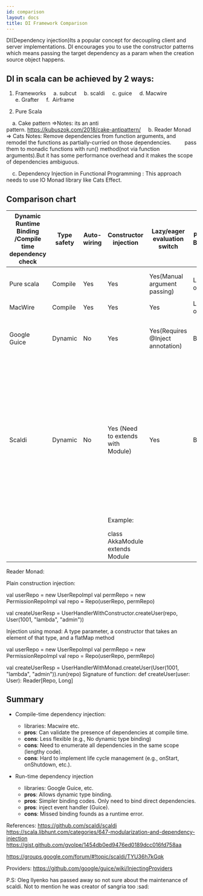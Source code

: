 ```yaml
---
id: comparison
layout: docs
title: DI Framework Comparison
---
```


DI(Dependency injection)Its a popular concept for decoupling client and server implementations.
DI encourages you to use the constructor patterns which means passing the target dependency as 
a param when the creation source object happens.
## DI in scala can be achieved by 2 ways:
1. Frameworks
    a. subcut 
    b. scaldi 
    c. guice 
    d. Macwire
    e. Grafter
    f.  Airframe

2. Pure Scala

    a. Cake pattern =>Notes: its an anti pattern. https://kubuszok.com/2018/cake-antipattern/ 
    b. Reader Monad => Cats Notes: Remove dependencies from function arguments, and remodel the functions as partially-curried on those dependencies. 
        pass them to monadic functions with run() method(not via function arguments).But it has some performance overhead and it makes the scope of dependencies ambiguous.

    c. Dependency Injection in Functional Programming : This approach needs to use IO Monad library like Cats Effect.


## Comparison chart

| Dynamic Runtime Binding /Compile time dependency check | Type safety | Auto-wiring | Constructor injection             | Lazy/eager evaluation switch     | Provider Bindings | Life-Cycle management                                                                                                                              | Additional notes                                                                            |                                                                                                                                                                                                                                                                                                                                                            |
|--------------------------------------------------------|-------------|-------------|-----------------------------------|----------------------------------|-------------------|----------------------------------------------------------------------------------------------------------------------------------------------------|---------------------------------------------------------------------------------------------|------------------------------------------------------------------------------------------------------------------------------------------------------------------------------------------------------------------------------------------------------------------------------------------------------------------------------------------------------------|
|                                                        |             |             |                                   |                                  |                   |                                                                                                                                                    |                                                                                             |                                                                                                                                                                                                                                                                                                                                                            |
|                                                        |             |             |                                   |                                  |                   |                                                                                                                                                    |                                                                                             |                                                                                                                                                                                                                                                                                                                                                            |
| Pure scala                                             | Compile     | Yes         | Yes                               | Yes(Manual argument passing)     | Lazy only         | Limited need to use implicits                                                                                                                      | Need to use IO monad library like Cats                                                      |                                                                                                                                                                                                                                                                                                                                                            |
|                                                        |             |             |                                   |                                  |                   |                                                                                                                                                    |                                                                                             |                                                                                                                                                                                                                                                                                                                                                            |
| MacWire                                                | Compile     | Yes         | Yes                               | Yes                              | Lazy only         | Use wireWith                                                                                                                                       | Yes(inject interceptor with using reflection)                                               | Use wire keyword to create dependency                                                                                                                                                                                                                                                                                                                      |
|                                                        |             |             |                                   |                                  |                   |                                                                                                                                                    |                                                                                             | No need for lazy vals.                                                                                                                                                                                                                                                                                                                                     |
| Google Guice                                           | Dynamic     | No          | Yes                               | Yes(Requires @Inject annotation) | Both              | Yes Need to define special classes called Provider.:                                                                                               | Yes but needs an extension called airlift                                                   |                                                                                                                                                                                                                                                                                                                                                            |
|                                                        |             |             |                                   |                                  |                   | https://github.com/google/guice/wiki/InjectingProviders                                                                                            | https://github.com/airlift/airlift/tree/master/bootstrap/src/main/java/io/airlift/bootstrap |                                                                                                                                                                                                                                                                                                                                                            |
|                                                        |             |             |                                   |                                  |                   | And @provider annotation                                                                                                                           |                                                                                             |                                                                                                                                                                                                                                                                                                                                                            |
| Scaldi                                                 | Dynamic     | No          | Yes (Need to extends with Module) | Yes                              | Both              | Yes use toProvider                                                                                                                                 | Yes                                                                                         | Scaldi uses implicit Injector parameter, which is necessary for the implementation of annotation/reflection-free injection mechanism. Scaldi also has several features that I haven't seen in guice, like conditional bindings, propertiy injector or macro for constructor injector (which is similar to macwire, but uses scaldi's injection mechanism). |
|                                                        |             |             |                                   |                                  |                   |                                                                                                                                                    |                                                                                             |                                                                                                                                                                                                                                                                                                                                                            |
|                                                        |             |             | Example:                          |                                  |                   | Example: https://github.com/Mironor/play-silhouette-mongodb-seed/blob/9ea66fd80b66f92f39a6499600efb731cd07f0f6/app/utils/di/SilhouetteModule.scala |                                                                                             |                                                                                                                                                                                                                                                                                                                                                            |
|                                                        |             |             | class AkkaModule extends Module   |                                  |                   |                                                                                                                                                    |                                                                                             |                                                                                                                                                                                                                                                                                                                                                            |




Reader Monad:

Plain construction injection:

val userRepo = new UserRepoImpl
val permRepo = new PermissionRepoImpl
val repo = Repo(userRepo, permRepo) 

val createUserResp = UserHandlerWithConstructor.createUser(repo, User(1001, "lambda", "admin"))


Injection using monad:
A type parameter, a constructor that takes an element of that type, and a flatMap method

val userRepo = new UserRepoImpl
val permRepo = new PermissionRepoImpl
val repo = Repo(userRepo, permRepo) 

val createUserResp = UserHandlerWithMonad.createUser(User(1001, "lambda", "admin")).run(repo) 
Signature of function: def createUser(user: User): Reader[Repo, Long]

## Summary
- Compile-time dependency injection:
  - libraries: Macwire etc.
  - **pros**: Can validate the presence of dependencies at compile time.
  - **cons**: Less flexible (e.g., No dynamic type binding)
  - **cons**: Need to enumerate all dependencies in the same scope (lengthy code).
  - **cons**: Hard to implement life cycle management (e.g., onStart, onShutdown, etc.).

- Run-time dependency injection
  - libraries: Google Guice, etc.
  - **pros**: Allows dynamic type binding.
  - **pros**: Simpler binding codes. Only need to bind direct dependencies.
  - **pros**: inject event handler (Guice).
  - **cons**: Missed binding founds as a runtime error.




References:
https://github.com/scaldi/scaldi
https://scala.libhunt.com/categories/647-modularization-and-dependency-injection
https://gist.github.com/gvolpe/1454db0ed9476ed0189dcc016fd758aa

https://groups.google.com/forum/#!topic/scaldi/TYU36h7kGqk

Providers: https://github.com/google/guice/wiki/InjectingProviders

P.S: Oleg Ilyenko has passed away so not sure about the maintenance of scaldi. Not to mention he was creator of sangria too :sad:
